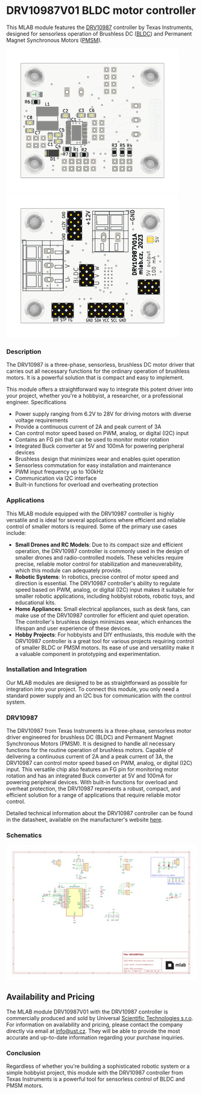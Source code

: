 # DRV10987V01 BLDC motor controller
This MLAB module features the [DRV10987](https://www.ti.com/lit/ds/symlink/drv10987.pdf?ts=1618316091180&ref_url=https%253A%252F%252Fwww.ti.com%252Fproduct%252FDRV10987) controller by Texas Instruments, designed for sensorless operation of Brushless DC ([BLDC](https://en.wikipedia.org/wiki/Brushless_DC_electric_motor)) and Permanent Magnet Synchronous Motors ([PMSM](https://en.wikipedia.org/wiki/Synchronous_motor#Permanent-magnet)).

![](/doc/gen/img/DRV10987V01-bottom.svg) ![](/doc/gen/img/DRV10987V01-top.svg)


### Description
The DRV10987 is a three-phase, sensorless, brushless DC motor driver that carries out all necessary functions for the ordinary operation of brushless motors. It is a powerful solution that is compact and easy to implement.

This module offers a straightforward way to integrate this potent driver into your project, whether you're a hobbyist, a researcher, or a professional engineer.
Specifications

 *   Power supply ranging from 6.2V to 28V for driving motors with diverse voltage requirements
 *   Provide a continuous current of 2A and peak current of 3A
 *   Can control motor speed based on PWM, analog, or digital (I2C) input
 *   Contains an FG pin that can be used to monitor motor rotation
 *   Integrated Buck converter at 5V and 100mA for powering peripheral devices
 *   Brushless design that minimizes wear and enables quiet operation
 *   Sensorless commutation for easy installation and maintenance
 *   PWM input frequency up to 100kHz
 *   Communication via I2C interface
 *   Built-in functions for overload and overheating protection

### Applications

This MLAB module equipped with the DRV10987 controller is highly versatile and is ideal for several applications where efficient and reliable control of smaller motors is required. Some of the primary use cases include:

 * **Small Drones and RC Models**: Due to its compact size and efficient operation, the DRV10987 controller is commonly used in the design of smaller drones and radio-controlled models. These vehicles require precise, reliable motor control for stabilization and maneuverability, which this module can adequately provide.
 * **Robotic Systems**: In robotics, precise control of motor speed and direction is essential. The DRV10987 controller's ability to regulate speed based on PWM, analog, or digital (I2C) input makes it suitable for smaller robotic applications, including hobbyist robots, robotic toys, and educational kits.
 * **Home Appliances**: Small electrical appliances, such as desk fans, can make use of the DRV10987 controller for efficient and quiet operation. The controller's brushless design minimizes wear, which enhances the lifespan and user experience of these devices.
 * **Hobby Projects**: For hobbyists and DIY enthusiasts, this module with the DRV10987 controller is a great tool for various projects requiring control of smaller BLDC or PMSM motors. Its ease of use and versatility make it a valuable component in prototyping and experimentation.


### Installation and Integration
Our MLAB modules are designed to be as straightforward as possible for integration into your project. To connect this module, you only need a standard power supply and an I2C bus for communication with the control system.

### DRV10987

The DRV10987 from Texas Instruments is a three-phase, sensorless motor driver engineered for brushless DC (BLDC) and Permanent Magnet Synchronous Motors (PMSM). It is designed to handle all necessary functions for the routine operation of brushless motors. Capable of delivering a continuous current of 2A and a peak current of 3A, the DRV10987 can control motor speed based on PWM, analog, or digital (I2C) input. This versatile chip also features an FG pin for monitoring motor rotation and has an integrated Buck converter at 5V and 100mA for powering peripheral devices. With built-in functions for overload and overheat protection, the DRV10987 represents a robust, compact, and efficient solution for a range of applications that require reliable motor control.

Detailed technical information about the DRV10987 controller can be found in the datasheet, available on the manufacturer's website [here](https://www.ti.com/lit/ds/symlink/drv10987.pdf?ts=1618316091180&ref_url=https%253A%252F%252Fwww.ti.com%252Fproduct%252FDRV10987).

### Schematics

[![](/doc/gen/DRV10987V01-schematic.svg)](/doc/gen/DRV10987V01-schematic.pdf)


## Availability and Pricing

The MLAB module DRV10987V01 with the DRV10987 controller is commercially produced and sold by Universal [Scientific Technologies s.r.o](https://ust.cz/). For information on availability and pricing, please contact the company directly via email at [info@ust.cz](mailto:info@ust.cz). They will be able to provide the most accurate and up-to-date information regarding your purchase inquiries.


### Conclusion
Regardless of whether you're building a sophisticated robotic system or a simple hobbyist project, this module with the DRV10987 controller from Texas Instruments is a powerful tool for sensorless control of BLDC and PMSM motors.
